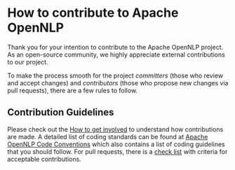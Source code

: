 # How to contribute to Apache OpenNLP

Thank you for your intention to contribute to the Apache OpenNLP project. As an open-source community, we highly appreciate external contributions to our project.

To make the process smooth for the project *committers* (those who review and accept changes) and *contributors* (those who propose new changes via pull requests), there are a few rules to follow.

## Contribution Guidelines

Please check out the [How to get involved](http://opennlp.apache.org/get-involved.html) to understand how contributions are made. 
A detailed list of coding standards can be found at [Apache OpenNLP Code Conventions](http://opennlp.apache.org/code-conventions.html) which also contains a list of coding guidelines that you should follow.
For pull requests, there is a [check list](PULL_REQUEST_TEMPLATE.md) with criteria for acceptable contributions.
